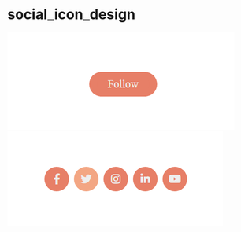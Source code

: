 # social_icon_design
![demo image 1](https://github.com/Sweety-Akter/social_icon_design/blob/main/view1.png)
![demo image 1](https://github.com/Sweety-Akter/social_icon_design/blob/main/view2.png)